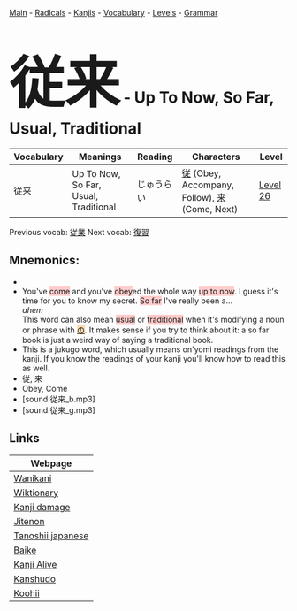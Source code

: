 <style> bigfont {font-size: 100px}</style>
[Main](../README.md) -
[Radicals](../radicals.md) -
[Kanjis](../kanjis.md) -
[Vocabulary](../vocabulary.md) -
[Levels](../levels.md) -
[Grammar](../grammar.md)
# <bigfont> 従来</bigfont> - Up To Now, So Far, Usual, Traditional 

| Vocabulary | Meanings | Reading | Characters | Level |
| --- | --- | --- | --- | --- |
| 従来 | Up To Now, So Far, Usual, Traditional | じゅうらい |  [従](../kanjis/従.md) (Obey, Accompany, Follow), [来](../kanjis/来.md) (Come, Next) | [Level 26](../levels/wk_level26.md) |

Previous vocab: [従業](従業.md) Next vocab: [復習](復習.md) 

## Mnemonics:

* 
* You've <span style="background-color:#ffcccb"> come</span> and you've <span style="background-color:#ffcccb"> obey</span>ed the whole way <span style="background-color:#ffcccb"> up to now</span>. I guess it's time for you to know my secret. <span style="background-color:#ffcccb">  So far</span> I've really been a...<br />*ahem*<br />This word can also mean <span style="background-color:#ffcccb"> usual</span> or <span style="background-color:#ffcccb"> traditional</span> when it's modifying a noun or phrase with <span style="background-color:#fed8b1"> [の](https://jisho.org/search/の)</span>. It makes sense if you try to think about it: a so far book is just a weird way of saying a traditional book.
* This is a jukugo word, which usually means on'yomi readings from the kanji. If you know the readings of your kanji you'll know how to read this as well.
* 従, 来
* Obey, Come
* [sound:従来_b.mp3]
* [sound:従来_g.mp3]


## Links 

| Webpage |
| --- |
| [Wanikani          ](https://www.wanikani.com/kanji/従来) |
| [Wiktionary        ](https://en.wiktionary.org/wiki/従来) |
| [Kanji damage      ](http://www.kanjidamage.com/kanji/search?utf8=✓&q=従来) |
| [Jitenon           ](https://jitenon.com/kanji/従来) |
| [Tanoshii japanese ](https://www.tanoshiijapanese.com/dictionary/kanji.cfm?k=従来) |
| [Baike             ](https://baike.baidu.com/item/従来) |
| [Kanji Alive       ](https://app.kanjialive.com/従来) |
| [Kanshudo          ](https://www.kanshudo.com/searchmn?q=従来) |
| [Koohii            ](https://kanji.koohii.com/study/kanji/従来) |
